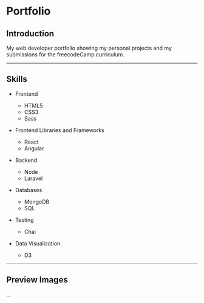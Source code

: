 # Portfolio

## Introduction

My web developer portfolio showing my personal projects and my submissions for the freecodeCamp curriculum.

***

## Skills
* Frontend
   * HTML5
   * CSS3
   * Sass

* Frontend Libraries and Frameworks
   * React
   * Angular

* Backend
   * Node
   * Laravel

* Databases
   * MongoDB
   * SQL

* Testing
   * Chai

* Data Visualization
   * D3

***

## Preview Images
...
[](readme_images/)
